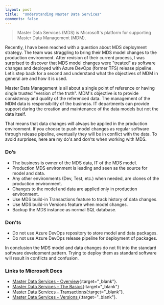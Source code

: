 ```yaml
---
layout: post
title:  "Understanding Master Data Services"
comments: false
---
```


> Master Data Services (MDS) is Microsoft's platform for supporting Master Data Management (MDM). 

Recently, I have been reached with a question about MDS deployment strategy. The team was straggling to bring their MDS model changes to the production environment. After revision of their current process, I was surprised to discover that MDS model changes were "treated" as software changes and deployed with Azure DevOps (former TFS) release pipeline. Let’s step back for a second and understand what the objectives of MDM in general are and how it is used.

Master Data Management is all about a single point of reference or having single trusted "version of the truth". MDM's objective is to provide consistency and quality of the referenced data. The management of the MDM data is responsibility of the business. IT departments can provide support during the creation and maintenance of the data models but not the data itself. 

That means that data changes will always be applied in the production environment. If you choose to push model changes as regular software through release pipeline, eventually they will be in conflict with the data. To avoid surprises, here are my do's and don'ts when working with MDS.

### Do’s
- The business is owner of the MDS data, IT of the MDS model.
- Production MDS environment is leading and seen as the source for model and data.
- Any other environments (Dev, Test, etc.) when needed, are clones of the production environment.
- Changes to the model and data are applied only in production environment.
- Use MDS build-in Transactions feature to track history of data changes.
- Use MDS build-in Versions feature when model changes.
- Backup the MDS instance as normal SQL database.

### Don’ts
- Do not use Azure DevOps repository to store model and data packages.
- Do not use Azure DevOps release pipeline for deployment of packages.
  
In conclusion the MDS model and data changes do not fit into the standard software development pattern. Trying to deploy them as standard software will result in conflicts and confusion.

### Links to Microsoft Docs
- [Master Data Services - Overview][1]{:target="_blank"}.
- [Master Data Services – The Basics][2]{:target="_blank"} 
- [Master Data Services - Transactions][3]{:target="_blank"}.
- [Master Data Services - Versions ][4]{:target="_blank"}.

<!-- Links -->
[1]: https://docs.microsoft.com/en-us/sql/master-data-services/master-data-services-overview-mds
[2]: https://www.red-gate.com/simple-talk/sql/database-delivery/master-data-services-basics/
[3]: https://docs.microsoft.com/en-us/sql/master-data-services/transactions-master-data-services
[4]: https://docs.microsoft.com/en-us/sql/master-data-services/versions-master-data-services